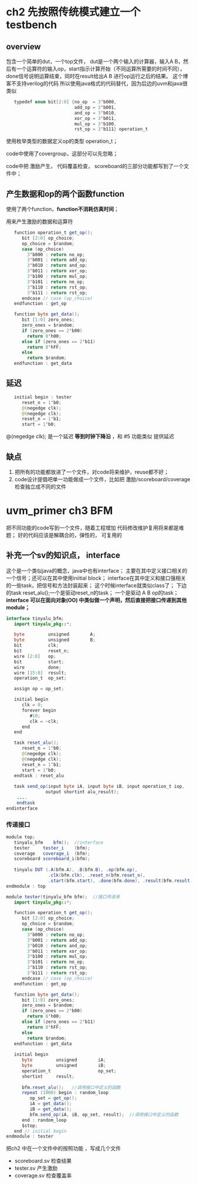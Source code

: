 # ch2 先按照传统模式建立一个testbench
## overview
包含一个简单的dut，一个top文件，
dut是一个两个输入的计算器，输入A B，然后有一个运算符的输入op，start指示计算开始（不同运算所需要的时间不同），done信号说明运算结束，同时在result给出A B 进行op运行之后的结果。
这个博客不支持verilog的代码
所以使用java格式的代码替代，因为后边的uvm和java很类似


```java
   typedef enum bit[2:0] {no_op  = 3'b000,
                          add_op = 3'b001, 
                          and_op = 3'b010,
                          xor_op = 3'b011,
                          mul_op = 3'b100,
                          rst_op = 3'b111} operation_t
```
使用枚举类型的数据定义op的类型  operation_t；

code中使用了covergroup，这部分可以先忽略；

code中把 激励产生， 代码覆盖检查， scoreboard的三部分功能都写到了一个文件中；
## 产生数据和op的两个函数function
使用了两个function，**function不消耗仿真时间**；

用来产生激励的数据和运算符

```java
   function operation_t get_op();
      bit [2:0] op_choice;
      op_choice = $random;
      case (op_choice)
        3'b000 : return no_op;
        3'b001 : return add_op;
        3'b010 : return and_op;
        3'b011 : return xor_op;
        3'b100 : return mul_op;
        3'b101 : return no_op;
        3'b110 : return rst_op;
        3'b111 : return rst_op;
      endcase // case (op_choice)
   endfunction : get_op

   function byte get_data();
      bit [1:0] zero_ones;
      zero_ones = $random;
      if (zero_ones == 2'b00)
        return 8'h00;
      else if (zero_ones == 2'b11)
        return 8'hFF;
      else
        return $random;
   endfunction : get_data
```

## 延迟
```java
   initial begin : tester
      reset_n = 1'b0;
      @(negedge clk);
      @(negedge clk);
      reset_n = 1'b1;
      start = 1'b0;
```
 @(negedge clk); 是一个延迟  **等到时钟下降沿**  ，和 #5 功能类似  提供延迟
## 缺点
 1. 把所有的功能都放进了一个文件，对code将来维护，reuse都不好；
 2. code设计提倡吧单一功能做成一个文件，比如把 激励/scoreboard/coverage检查独立成不同的文件
 
# uvm_primer ch3 BFM
把不同功能的code写到一个文件，随着工程增加 代码修改维护复用将来都是难题；
好的代码应该是解耦合的，弹性的， 可复用的
## 补充一个sv的知识点， interface
这个是一个类似java的概念，java中也有interface；
主要在其中定义接口相关的一个信号；还可以在其中使用iniitial block；
interface在其中定义和接口强相关的一些task，把信号和方法封装起来； 这个时候interface就类似class了；
下边的task reset_alu();一个是驱动reset_n的task；
一个是驱动 A B  op的task；
**interface 可以在面向对象(OO) 中类似做一个声明，然后直接把接口传递到其他module；**

```java
interface tinyalu_bfm;
   import tinyalu_pkg::*;

   byte         unsigned        A;
   byte         unsigned        B;
   bit          clk;
   bit          reset_n;
   wire [2:0]   op;
   bit          start;
   wire         done;
   wire [15:0]  result;
   operation_t  op_set;

   assign op = op_set;

   initial begin
      clk = 0;
      forever begin
         #10;
         clk = ~clk;
      end
   end

   task reset_alu();
      reset_n = 1'b0;
      @(negedge clk);
      @(negedge clk);
      reset_n = 1'b1;
      start = 1'b0;
   endtask : reset_alu
   
   task send_op(input byte iA, input byte iB, input operation_t iop, 
			   output shortint alu_result);
	....
	endtask
endinterface
```

### 传递接口

```java
module top;
   tinyalu_bfm    bfm();  //interface
   tester     tester_i    (bfm);
   coverage   coverage_i  (bfm);
   scoreboard scoreboard_i(bfm);
   
   tinyalu DUT (.A(bfm.A), .B(bfm.B), .op(bfm.op), 
                .clk(bfm.clk), .reset_n(bfm.reset_n), 
                .start(bfm.start), .done(bfm.done), .result(bfm.result));
endmodule : top
```


```java
module tester(tinyalu_bfm bfm);  //接口传进来
   import tinyalu_pkg::*;

   function operation_t get_op();
      bit [2:0] op_choice;
      op_choice = $random;
      case (op_choice)
        3'b000 : return no_op;
        3'b001 : return add_op;
        3'b010 : return and_op;
        3'b011 : return xor_op;
        3'b100 : return mul_op;
        3'b101 : return no_op;
        3'b110 : return rst_op;
        3'b111 : return rst_op;
      endcase // case (op_choice)
   endfunction : get_op

   function byte get_data();
      bit [1:0] zero_ones;
      zero_ones = $random;
      if (zero_ones == 2'b00)
        return 8'h00;
      else if (zero_ones == 2'b11)
        return 8'hFF;
      else
        return $random;
   endfunction : get_data
   
   initial begin
      byte         unsigned        iA;
      byte         unsigned        iB;
      operation_t                  op_set;
      shortint     result;
      
      bfm.reset_alu();   //调用接口中定义的函数
      repeat (1000) begin : random_loop
         op_set = get_op();
         iA = get_data();
         iB = get_data();
         bfm.send_op(iA, iB, op_set, result);  //调用接口中定义的函数
      end : random_loop
      $stop;
   end // initial begin
endmodule : tester

```

把ch2 中在一个文件中的按照功能 ，写成几个文件

 - scoreboard.sv   检查结果
 - tester.sv   产生激励
 - coverage.sv  检查覆盖率
